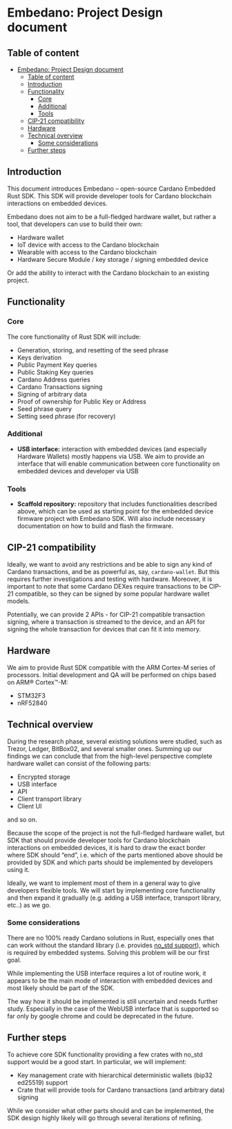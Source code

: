 # Embedano: Project Design document

## Table of content

- [Embedano: Project Design document](#embedano-project-design-document)
  - [Table of content](#table-of-content)
  - [Introduction](#introduction)
  - [Functionality](#functionality)
    - [Core](#core)
    - [Additional](#additional)
    - [Tools](#tools)
  - [CIP-21 compatibility](#cip-21-compatibility)
  - [Hardware](#hardware)
  - [Technical overview](#technical-overview)
    - [Some considerations](#some-considerations)
  - [Further steps](#further-steps)

## Introduction

This document introduces Embedano – open-source Cardano Embedded Rust SDK. This SDK will provide developer tools for Cardano blockchain interactions on embedded devices.

Embedano does not aim to be a full-fledged hardware wallet, but rather a tool, that developers can use to build their own:

- Hardware wallet
- IoT device with access to the Cardano blockchain
- Wearable with access to the Cardano blockchain
- Hardware Secure Module / key storage / signing embedded device

Or add the ability to interact with the Cardano blockchain to an existing project.

## Functionality

### Core

The core functionality of Rust SDK will include:

- Generation, storing, and resetting of the seed phrase
- Keys derivation
- Public Payment Key queries
- Public Staking Key queries
- Cardano Address queries
- Cardano Transactions signing
- Signing of arbitrary data
- Proof of ownership for Public Key or Address
- Seed phrase query
- Setting seed phrase (for recovery)

### Additional

- **USB interface:** interaction with embedded devices (and especially Hardware Wallets) mostly happens via USB. We aim to provide an interface that will enable communication between core functionality on embedded devices and developer via USB

### Tools

- **Scaffold repository:** repository that includes functionalities described above, which can be used as starting point for the embedded device firmware project with Embedano SDK. Will also include necessary documentation on how to build and flash the firmware.

## CIP-21 compatibility

Ideally, we want to avoid any restrictions and be able to sign any kind of Cardano transactions, and be as powerful as, say, `cardano-wallet`. But this requires further investigations and testing with hardware. Moreover, it is important to note that some Cardano DEXes require transactions to be CIP-21 compatible, so they can be signed by some popular hardware wallet models.

Potentially, we can provide 2 APIs - for CIP-21 compatible transaction signing, where a transaction is streamed to the device, and an API for signing the whole transaction for devices that can fit it into memory.

## Hardware

We aim to provide Rust SDK compatible with the ARM Cortex-M series of processors.
Initial development and QA will be performed on chips based on ARM® Cortex™-M:

- STM32F3
- nRF52840

## Technical overview

During the research phase, several existing solutions were studied, such as Trezor, Ledger, BitBox02, and several smaller ones.
Summing up our findings we can conclude that from the high-level perspective complete hardware wallet can consist of the following parts:

- Encrypted storage
- USB interface
- API
- Client transport library
- Client UI

and so on.

Because the scope of the project is not the full-fledged hardware wallet, but SDK that should provide developer tools for Cardano blockchain interactions on embedded devices, it is hard to draw the exact border where SDK should “end”, i.e. which of the parts mentioned above should be provided by SDK and which parts should be implemented by developers using it.

Ideally, we want to implement most of them in a general way to give developers flexible tools. We will start by implementing core functionality and then expand it gradually (e.g. adding a USB interface, transport library, etc..) as we go.

### Some considerations

There are no 100% ready Cardano solutions in Rust, especially ones that can work without the standard library (i.e. provides [no_std support](https://docs.rust-embedded.org/book/intro/no-std.html)), which is required by embedded systems. Solving this problem will be our first goal.

While implementing the USB interface requires a lot of routine work, it appears to be the main mode of interaction with embedded devices and most likely should be part of the SDK.

The way how it should be implemented is still uncertain and needs further study. Especially in the case of the WebUSB interface that is supported so far only by google chrome and could be deprecated in the future.

## Further steps

To achieve core SDK functionality providing a few crates with no_std support would be a good start.
In particular, we will implement:

- Key management crate with hierarchical deterministic wallets (bip32 ed25519) support
- Crate that will provide tools for Cardano transactions (and arbitrary data) signing

While we consider what other parts should and can be implemented, the SDK design highly likely will go through several iterations of refining.